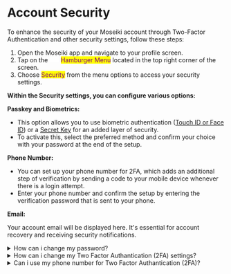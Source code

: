 # Account Security

To enhance the security of your Moseiki account through Two-Factor Authentication and other security settings, follow these steps:

1. Open the Moseiki app and navigate to your profile screen.
2. Tap on the ![](<../../.gitbook/assets/Group 410.png>) <mark style="color:purple;">Hamburger Menu</mark> located in the top right corner of the screen.
3. Choose <mark style="color:purple;">Security</mark> from the menu options to access your security settings.

**Within the Security settings, you can configure various options:**

**Passkey and Biometrics:**

* This option allows you to use biometric authentication ([Touch ID or Face ID](account-security.md#how-can-i-change-my-two-factor-authantication-2fa-settings)) or a [Secret Key](account-security.md#how-can-i-change-my-two-factor-authantication-2fa-settings) for an added layer of security.
* To activate this, select the preferred method and confirm your choice with your password at the end of the setup.

**Phone Number:**

* You can set up your phone number for 2FA, which adds an additional step of verification by sending a code to your mobile device whenever there is a login attempt.
* Enter your phone number and confirm the setup by entering the verification password that is sent to your phone.

**Email:**

Your account email will be displayed here. It's essential for account recovery and receiving security notifications.

<details>

<summary>How can i change my password?</summary>

In the [Account Security](account-security.md) and tap on <mark style="color:purple;">Password and Security</mark> to access the password change option within your security settings.

1. Start by typing your existing password.
2. Type in the new password you wish to use.
3. Re-enter the new password for verification.
4. Enter the verification code sent to your registered email address.

</details>

<details>

<summary>How can i change my Two Factor Authantication (2FA) settings?</summary>

In the [Account Security](account-security.md), tap on <mark style="color:purple;">Passkey and Biometrics</mark> to access your options for biometric and passkey settings.

Choose Your Authentication Method:

* **Touch ID or Face ID:**
  1. Select ![](<../../.gitbook/assets/Frame 7791 (1).png>) Touch ID or ![](<../../.gitbook/assets/Group (7).png>) Face ID based on your device capability.
  2. Follow the prompts to scan your fingerprint or face.
  3. Confirm the setup by entering your account password.
* **Secret Key:**
  1. Select ![](<../../.gitbook/assets/Frame 7792.png>) Secret Key as your authentication method.
  2. Type in your desired secret key.
  3. Re-enter the secret key for verification.
  4. Confirm the setup by entering your account password.

</details>

<details>

<summary>Can i use my phone number for Two Factor Authantication (2FA)?</summary>

Yes, you can use your phone number for Two Factor Authantication (2FA). In the [Account Security](account-security.md), tap on <mark style="color:purple;">Phone Number</mark> to set up a phone number.

1. Write your phone number and tap Next
2. Enter the 6 digit verification code sent to your phone number via sms and tap Continue.

</details>
